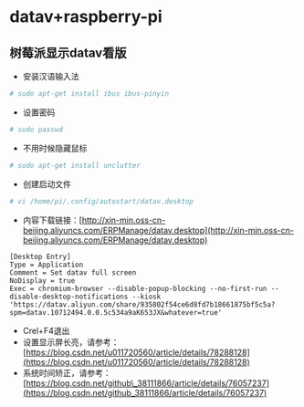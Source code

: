 # datav+raspberry-pi

## 树莓派显示datav看版

* 安装汉语输入法

```bash
# sudo apt-get install ibus ibus-pinyin
```

* 设置密码

```bash
# sudo passwd
```

* 不用时候隐藏鼠标

```bash
# sudo apt-get install unclutter​​
```

* 创建启动文件

```bash
# vi /home/pi/.config/autostart/datav.desktop
```

* 内容下载链接：[http://xin-min.oss-cn-beijing.aliyuncs.com/ERPManage/datav.desktop](http://xin-min.oss-cn-beijing.aliyuncs.com/ERPManage/datav.desktop)

```text
[Desktop Entry]
Type = Application
Comment = Set datav full screen
NoDisplay = true 
Exec = chromium-browser --disable-popup-blocking --no-first-run --disable-desktop-notifications --kiosk 'https://datav.aliyun.com/share/935802f54ce6d8fd7b18661875bf5c5a?spm=datav.10712494.0.0.5c534a9aK653JX&whatever=true'
```

* Crel+F4退出
* 设置显示屏长亮，请参考：[https://blog.csdn.net/u011720560/article/details/78288128](https://blog.csdn.net/u011720560/article/details/78288128)
* 系统时间矫正，请参考：[https://blog.csdn.net/github\_38111866/article/details/76057237](https://blog.csdn.net/github_38111866/article/details/76057237)

